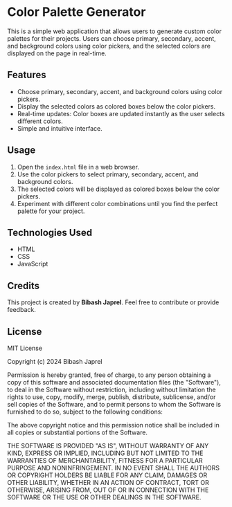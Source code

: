 # Color Palette Generator

This is a simple web application that allows users to generate custom color palettes for their projects. Users can choose primary, secondary, accent, and background colors using color pickers, and the selected colors are displayed on the page in real-time.

## Features

- Choose primary, secondary, accent, and background colors using color pickers.
- Display the selected colors as colored boxes below the color pickers.
- Real-time updates: Color boxes are updated instantly as the user selects different colors.
- Simple and intuitive interface.

## Usage

1. Open the `index.html` file in a web browser.
2. Use the color pickers to select primary, secondary, accent, and background colors.
3. The selected colors will be displayed as colored boxes below the color pickers.
4. Experiment with different color combinations until you find the perfect palette for your project.

## Technologies Used

- HTML
- CSS
- JavaScript

## Credits

This project is created by <b>Bibash Japrel</b>. Feel free to contribute or provide feedback.

## License
MIT License

Copyright (c) 2024 Bibash Japrel

Permission is hereby granted, free of charge, to any person obtaining a copy
of this software and associated documentation files (the "Software"), to deal
in the Software without restriction, including without limitation the rights
to use, copy, modify, merge, publish, distribute, sublicense, and/or sell
copies of the Software, and to permit persons to whom the Software is
furnished to do so, subject to the following conditions:

The above copyright notice and this permission notice shall be included in all
copies or substantial portions of the Software.

THE SOFTWARE IS PROVIDED "AS IS", WITHOUT WARRANTY OF ANY KIND, EXPRESS OR
IMPLIED, INCLUDING BUT NOT LIMITED TO THE WARRANTIES OF MERCHANTABILITY,
FITNESS FOR A PARTICULAR PURPOSE AND NONINFRINGEMENT. IN NO EVENT SHALL THE
AUTHORS OR COPYRIGHT HOLDERS BE LIABLE FOR ANY CLAIM, DAMAGES OR OTHER
LIABILITY, WHETHER IN AN ACTION OF CONTRACT, TORT OR OTHERWISE, ARISING FROM,
OUT OF OR IN CONNECTION WITH THE SOFTWARE OR THE USE OR OTHER DEALINGS IN THE
SOFTWARE.

